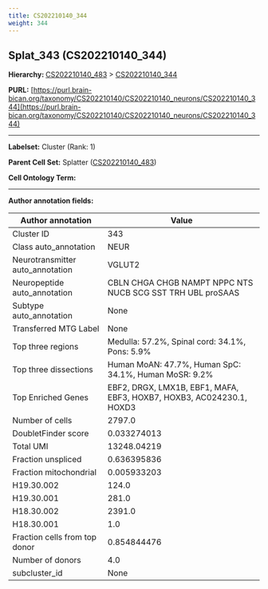 ```yaml
---
title: CS202210140_344
weight: 344
---
```

## Splat_343 (CS202210140_344)
<b>Hierarchy: </b>
[CS202210140_483](../CS202210140_483) >
[CS202210140_344](../CS202210140_344)

**PURL:** [https://purl.brain-bican.org/taxonomy/CS202210140/CS202210140_neurons/CS202210140_344](https://purl.brain-bican.org/taxonomy/CS202210140/CS202210140_neurons/CS202210140_344)

---


**Labelset:** Cluster (Rank: 1)

**Parent Cell Set:** Splatter ([CS202210140_483](../CS202210140_483))



**Cell Ontology Term:** 

[MARKER GENES.]: #


---

[TRANSFERRED ANNOTATIONS.]: #


[AUTHOR ANNOTATION FIELDS.]: #


**Author annotation fields:**

| Author annotation | Value |
|-------------------|-------|
|Cluster ID|343|
|Class auto_annotation|NEUR|
|Neurotransmitter auto_annotation|VGLUT2|
|Neuropeptide auto_annotation|CBLN CHGA CHGB NAMPT NPPC NTS NUCB SCG SST TRH UBL proSAAS|
|Subtype auto_annotation|None|
|Transferred MTG Label|None|
|Top three regions|Medulla: 57.2%, Spinal cord: 34.1%, Pons: 5.9%|
|Top three dissections|Human MoAN: 47.7%, Human SpC: 34.1%, Human MoSR: 9.2%|
|Top Enriched Genes|EBF2, DRGX, LMX1B, EBF1, MAFA, EBF3, HOXB7, HOXB3, AC024230.1, HOXD3|
|Number of cells|2797.0|
|DoubletFinder score|0.033274013|
|Total UMI|13248.04219|
|Fraction unspliced|0.636395836|
|Fraction mitochondrial|0.005933203|
|H19.30.002|124.0|
|H19.30.001|281.0|
|H18.30.002|2391.0|
|H18.30.001|1.0|
|Fraction cells from top donor|0.854844476|
|Number of donors|4.0|
|subcluster_id|None|
